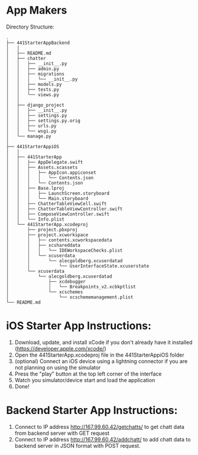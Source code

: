 # App Makers

Directory Structure:

```
.
├── 441StarterAppBackend
│   │  
│   ├── README.md
│   ├── chatter
│   │   ├── __init__.py
│   │   ├── admin.py
│   │   ├── migrations
│   │   │   └── __init__.py
│   │   ├── models.py
│   │   ├── tests.py
│   │   └── views.py
│   │  
│   ├── django_project
│   │   ├── __init__.py
│   │   ├── settings.py
│   │   ├── settings.py.orig
│   │   ├── urls.py
│   │   └── wsgi.py
│   └── manage.py
│  
├── 441StarterAppiOS
│   │  
│   ├── 441StarterApp
│   │   ├── AppDelegate.swift
│   │   ├── Assets.xcassets
│   │   │   ├── AppIcon.appiconset
│   │   │   │   └── Contents.json
│   │   │   └── Contents.json
│   │   ├── Base.lproj
│   │   │   ├── LaunchScreen.storyboard
│   │   │   └── Main.storyboard
│   │   ├── ChatterTableViewCell.swift
│   │   ├── ChatterTableViewController.swift
│   │   ├── ComposeViewController.swift
│   │   └── Info.plist
│   └── 441StarterApp.xcodeproj
│       ├── project.pbxproj
│       ├── project.xcworkspace
│       │   ├── contents.xcworkspacedata
│       │   ├── xcshareddata
│       │   │   └── IDEWorkspaceChecks.plist
│       │   └── xcuserdata
│       │       └── alecgoldberg.xcuserdatad
│       │           └── UserInterfaceState.xcuserstate
│       └── xcuserdata
│           └── alecgoldberg.xcuserdatad
│               ├── xcdebugger
│               │   └── Breakpoints_v2.xcbkptlist
│               └── xcschemes
│                   └── xcschememanagement.plist
└── README.md
```

# iOS Starter App Instructions:

1.  Download, update, and install xCode if you don't already have it installed (https://developer.apple.com/xcode/)
2.  Open the 441StarterApp.xcodeproj file in the 441StarterAppiOS folder
3.  (optional) Connect an iOS device using a lightning connector if you are not planning on using the simulator
4.  Press the "play" button at the top left corner of the interface
5.  Watch you simulator/device start and load the application
6.  Done!

# Backend Starter App Instructions:
1. Connect to IP address http://167.99.60.42/getchatts/ to get chatt data from backend server with GET request
2. Connect to IP address http://167.99.60.42/addchatt/ to add chatt data to backend server in JSON format with POST request.
